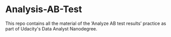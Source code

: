 # Analysis-AB-Test
This repo contains all the material of the ’Analyze AB test results’ practice as part of Udacity's Data Analyst Nanodegree.
